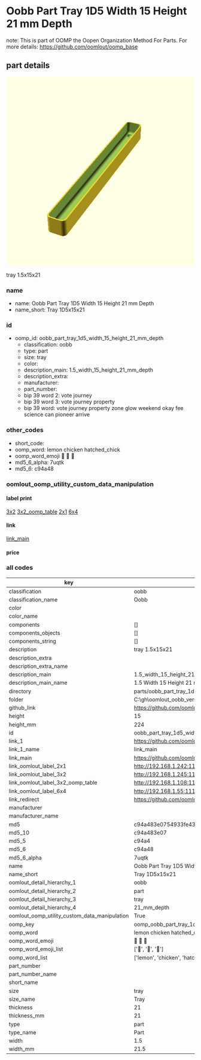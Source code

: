 # Oobb Part Tray 1D5 Width 15 Height 21 mm Depth  

note: This is part of OOMP the Oopen Organization Method For Parts. For more details: https://github.com/oomlout/oomp_base

##  part details
  

[![](3dpr.png)](3dpr.png)

tray 1.5x15x21



### name
* name: Oobb Part Tray 1D5 Width 15 Height 21 mm Depth
* name_short: Tray 1D5x15x21 
### id
* oomp_id: oobb_part_tray_1d5_width_15_height_21_mm_depth
  * classification: oobb
  * type: part
  * size: tray
  * color: 
  * description_main: 1.5_width_15_height_21_mm_depth
  * description_extra: 
  * manufacturer: 
  * part_number: 
  * bip 39 word 2: vote journey
  * bip 39 word 3: vote journey property
  * bip 39 word: vote journey property zone glow weekend okay fee science can pioneer arrive

### other_codes
* short_code: 
* oomp_word: lemon chicken hatched_chick
* oomp_word_emoji :lemon: :chicken: :hatched_chick:
* md5_6_alpha: 7uqtk
* md5_6: c94a48






### oomlout_oomp_utility_custom_data_manipulation
#### label print
[3x2](http://192.168.1.245:1112/?label=oomp%207uqtk)
[3x2_oomp_table](http://192.168.1.108:1112/?label=oomp%207uqtk)
[2x1](http://192.168.1.242:1112/?label=oomp%207uqtk)
[6x4](http://192.168.1.55:1112/?label=oomp%207uqtk)    

#### link

[link_main](https://github.com/oomlout/oomlout_oobb_version_4_generated_parts/tree/main/navigation_oomp/oobb/part/tray/1.5_width_15_height_21_mm_depth/part)                              

#### price







### all codes 
| key | value |  
| --- | --- |  
| classification | oobb |  
| classification_name | Oobb |  
| color |  |  
| color_name |  |  
| components | [] |  
| components_objects | [] |  
| components_string | [] |  
| description | tray 1.5x15x21 |  
| description_extra |  |  
| description_extra_name |  |  
| description_main | 1.5_width_15_height_21_mm_depth |  
| description_main_name | 1.5 Width 15 Height 21 mm Depth |  
| directory | parts/oobb_part_tray_1d5_width_15_height_21_mm_depth |  
| folder | C:\gh\oomlout_oobb_version_4_generated_parts\parts\oobb_part_tray_1d5_width_15_height_21_mm_depth |  
| github_link | https://github.com/oomlout/oomlout_oomp_part_src/tree/main/parts/oobb_part_tray_1d5_width_15_height_21_mm_depth |  
| height | 15 |  
| height_mm | 224 |  
| id | oobb_part_tray_1d5_width_15_height_21_mm_depth |  
| link_1 | https://github.com/oomlout/oomlout_oobb_version_4_generated_parts/tree/main/navigation_oomp/oobb/part/tray/1.5_width_15_height_21_mm_depth/part |  
| link_1_name | link_main |  
| link_main | https://github.com/oomlout/oomlout_oobb_version_4_generated_parts/tree/main/navigation_oomp/oobb/part/tray/1.5_width_15_height_21_mm_depth/part |  
| link_oomlout_label_2x1 | http://192.168.1.242:1112/?label=oomp%207uqtk |  
| link_oomlout_label_3x2 | http://192.168.1.245:1112/?label=oomp%207uqtk |  
| link_oomlout_label_3x2_oomp_table | http://192.168.1.108:1112/?label=oomp%207uqtk |  
| link_oomlout_label_6x4 | http://192.168.1.55:1112/?label=oomp%207uqtk |  
| link_redirect | https://github.com/oomlout/oomlout_oobb_version_4_generated_parts/tree/main/parts/oobb_tray_1d5_15_21 |  
| manufacturer |  |  
| manufacturer_name |  |  
| md5 | c94a483e0754933fe431effd58de1faf |  
| md5_10 | c94a483e07 |  
| md5_5 | c94a4 |  
| md5_6 | c94a48 |  
| md5_6_alpha | 7uqtk |  
| name | Oobb Part Tray 1D5 Width 15 Height 21 mm Depth |  
| name_short | Tray 1D5x15x21  |  
| oomlout_detail_hierarchy_1 | oobb |  
| oomlout_detail_hierarchy_2 | part |  
| oomlout_detail_hierarchy_3 | tray |  
| oomlout_detail_hierarchy_4 | 21_mm_depth |  
| oomlout_oomp_utility_custom_data_manipulation | True |  
| oomp_key | oomp_oobb_part_tray_1d5_width_15_height_21_mm_depth |  
| oomp_word | lemon chicken hatched_chick |  
| oomp_word_emoji | :lemon: :chicken: :hatched_chick: |  
| oomp_word_emoji_list | [':lemon:', ':chicken:', ':hatched_chick:'] |  
| oomp_word_list | ['lemon', 'chicken', 'hatched_chick'] |  
| part_number |  |  
| part_number_name |  |  
| short_name |  |  
| size | tray |  
| size_name | Tray |  
| thickness | 21 |  
| thickness_mm | 21 |  
| type | part |  
| type_name | Part |  
| width | 1.5 |  
| width_mm | 21.5 |  
